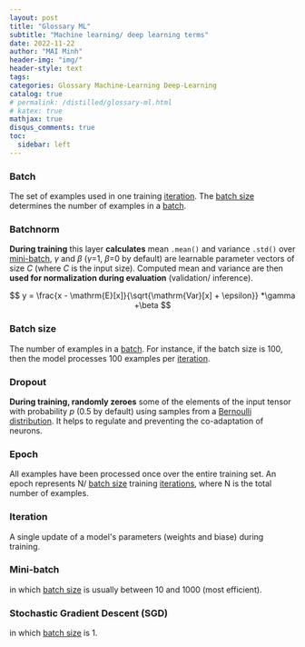 ```yaml
---
layout: post
title: "Glossary ML"
subtitle: "Machine learning/ deep learning terms"
date: 2022-11-22
author: "MAI Minh"
header-img: "img/"
header-style: text
tags:
categories: Glossary Machine-Learning Deep-Learning
catalog: true
# permalink: /distilled/glossary-ml.html
# katex: true
mathjax: true
disqus_comments: true
toc:
  sidebar: left
---
```

<!-- <b>Last modified: <script>document.write( document.lastModified );</script> -->

### Batch

The set of examples used in one training [iteration](#iteration). The [batch size](#batch-size) determines the number of examples in a [batch](#batch).

### Batchnorm

**During training** this layer **calculates** mean `.mean()` and variance `.std()` over [mini-batch](#mini-batch), $\gamma$ and $\beta$ ($\gamma$=1, $\beta$=0 by default) are learnable parameter vectors of size $C$ (where $C$ is the input size). Computed mean and variance are then **used for normalization during evaluation** (validation/ inference).

$$
y = \frac{x - \mathrm{E}[x]}{\sqrt{\mathrm{Var}[x] + \epsilon}} *\gamma +\beta
$$

### Batch size 

The number of examples in a [batch](#batch). For instance, if the batch size is 100, then the model processes 100 examples per [iteration](#iteration).

### Dropout

**During training, randomly zeroes** some of the elements of the input tensor with probability $p$ (0.5 by default) using samples from a [Bernoulli distribution](https://en.wikipedia.org/wiki/Bernoulli_distribution). It helps to regulate and preventing the co-adaptation of neurons.

### Epoch

All examples have been processed once over the entire training set. An epoch represents N/ [batch size](#batch-size) training [iterations](#iteration), where N is the total number of examples.

### Iteration

A single update of a model's parameters (weights and biase) during training.

### Mini-batch

in which [batch size](#batch-size) is usually between 10 and 1000 (most efficient).

### Stochastic Gradient Descent (SGD)

in which [batch size](#batch-size) is 1.






